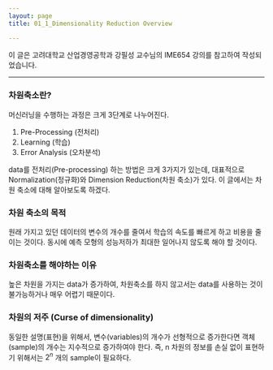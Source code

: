 ```yaml
---
layout: page
title: 01_1_Dimensionality Reduction Overview

---
```


이 글은 고려대학교 산업경영공학과 강필성 교수님의 IME654 강의를 참고하여 작성되었습니다.

-------

### 차원축소란?
머신러닝을 수행하는 과정은 크게 3단계로 나누어진다.
1. Pre-Processing (전처리)
2. Learning (학습)
3. Error Analysis (오차분석)

data를 전처리(Pre-processing) 하는 방법은 크게 3가지가 있는데,
대표적으로 Normalization(정규화)와 Dimension Reduction(차원 축소)가 있다.
이 글에서는 차원 축소에 대해 알아보도록 하겠다.

### 차원 축소의 목적
원래 가지고 있던 데이터의 변수의 개수를 줄여서 학습의 속도를 빠르게 하고 비용을 줄이는 것이다. 동시에 예측 모형의 성능저하가 최대한 일어나지 않도록 해야 할 것이다.

### 차원축소를 해야하는 이유
높은 차원을 가지는 data가 증가하여, 차원축소를 하지 않고서는 data를 사용하는 것이 불가능하거나 매우 어렵기 때문이다.

### 차원의 저주 (Curse of dimensionality)
동일한 설명(표현)을 위해서, 변수(variables)의 개수가 선형적으로 증가한다면 객체(sample)의 개수는 지수적으로 증가하여야 한다.
즉, n 차원의 정보를 손실 없이 표현하기 위해서는 $2^n$ 개의 sample이 필요하다.
